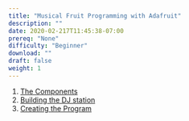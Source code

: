 ```yaml
---
title: "Musical Fruit Programming with Adafruit"
description: ""
date: 2020-02-217T11:45:38-07:00
prereq: "None"
difficulty: "Beginner"
download: ""
draft: false
weight: 1
---
```


1. [The Components](1-the-components)
2. [Building the DJ station](2-building-the-dj-station)
3. [Creating the Program](3-creating-the-program)
